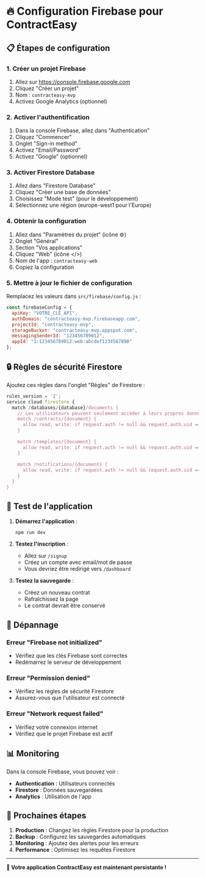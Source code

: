 # 🔥 Configuration Firebase pour ContractEasy

## 📋 Étapes de configuration

### 1. Créer un projet Firebase
1. Allez sur https://console.firebase.google.com
2. Cliquez "Créer un projet"
3. Nom : `contracteasy-mvp`
4. Activez Google Analytics (optionnel)

### 2. Activer l'authentification
1. Dans la console Firebase, allez dans "Authentication"
2. Cliquez "Commencer"
3. Onglet "Sign-in method"
4. Activez "Email/Password"
5. Activez "Google" (optionnel)

### 3. Activer Firestore Database
1. Allez dans "Firestore Database"
2. Cliquez "Créer une base de données"
3. Choisissez "Mode test" (pour le développement)
4. Sélectionnez une région (europe-west1 pour l'Europe)

### 4. Obtenir la configuration
1. Allez dans "Paramètres du projet" (icône ⚙️)
2. Onglet "Général"
3. Section "Vos applications"
4. Cliquez "Web" (icône </>)
5. Nom de l'app : `contracteasy-web`
6. Copiez la configuration

### 5. Mettre à jour le fichier de configuration
Remplacez les valeurs dans `src/firebase/config.js` :

```javascript
const firebaseConfig = {
  apiKey: "VOTRE_CLE_API",
  authDomain: "contracteasy-mvp.firebaseapp.com",
  projectId: "contracteasy-mvp",
  storageBucket: "contracteasy-mvp.appspot.com",
  messagingSenderId: "123456789012",
  appId: "1:123456789012:web:abcdef1234567890"
};
```

## 🔒 Règles de sécurité Firestore

Ajoutez ces règles dans l'onglet "Règles" de Firestore :

```javascript
rules_version = '2';
service cloud.firestore {
  match /databases/{database}/documents {
    // Les utilisateurs peuvent seulement accéder à leurs propres données
    match /contracts/{document} {
      allow read, write: if request.auth != null && request.auth.uid == resource.data.userId;
    }
    
    match /templates/{document} {
      allow read, write: if request.auth != null && request.auth.uid == resource.data.userId;
    }
    
    match /notifications/{document} {
      allow read, write: if request.auth != null && request.auth.uid == resource.data.userId;
    }
  }
}
```

## 🚀 Test de l'application

1. **Démarrez l'application** :
   ```bash
   npm run dev
   ```

2. **Testez l'inscription** :
   - Allez sur `/signup`
   - Créez un compte avec email/mot de passe
   - Vous devriez être redirigé vers `/dashboard`

3. **Testez la sauvegarde** :
   - Créez un nouveau contrat
   - Rafraîchissez la page
   - Le contrat devrait être conservé

## 🔧 Dépannage

### Erreur "Firebase not initialized"
- Vérifiez que les clés Firebase sont correctes
- Redémarrez le serveur de développement

### Erreur "Permission denied"
- Vérifiez les règles de sécurité Firestore
- Assurez-vous que l'utilisateur est connecté

### Erreur "Network request failed"
- Vérifiez votre connexion internet
- Vérifiez que le projet Firebase est actif

## 📊 Monitoring

Dans la console Firebase, vous pouvez voir :
- **Authentication** : Utilisateurs connectés
- **Firestore** : Données sauvegardées
- **Analytics** : Utilisation de l'app

## 🎯 Prochaines étapes

1. **Production** : Changez les règles Firestore pour la production
2. **Backup** : Configurez les sauvegardes automatiques
3. **Monitoring** : Ajoutez des alertes pour les erreurs
4. **Performance** : Optimisez les requêtes Firestore

---

**🎉 Votre application ContractEasy est maintenant persistante !**
